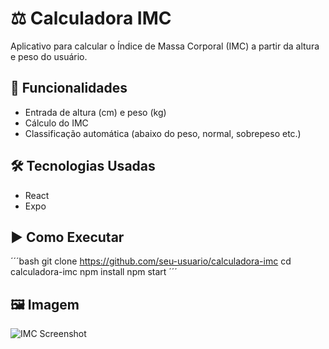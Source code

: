 # ⚖️ Calculadora IMC

Aplicativo para calcular o Índice de Massa Corporal (IMC) a partir da altura e peso do usuário.

## 🔧 Funcionalidades
- Entrada de altura (cm) e peso (kg)
- Cálculo do IMC
- Classificação automática (abaixo do peso, normal, sobrepeso etc.)

## 🛠️ Tecnologias Usadas
- React
- Expo

## ▶️ Como Executar
´´´bash
git clone https://github.com/seu-usuario/calculadora-imc
cd calculadora-imc
npm install
npm start
´´´

## 🖼️ Imagem
![IMC Screenshot](./assets/imc-preview.png)
